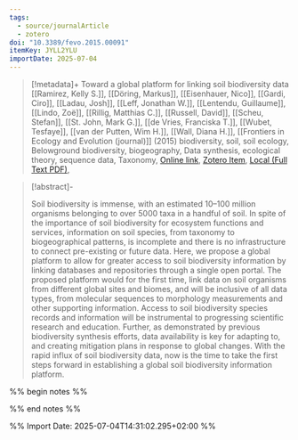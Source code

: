 ```yaml
---
tags:
  - source/journalArticle
  - zotero
doi: "10.3389/fevo.2015.00091"
itemKey: JYLL2YLU
importDate: 2025-07-04
---
```

>[!metadata]+
> Toward a global platform for linking soil biodiversity data
> [[Ramirez, Kelly S.]], [[Döring, Markus]], [[Eisenhauer, Nico]], [[Gardi, Ciro]], [[Ladau, Josh]], [[Leff, Jonathan W.]], [[Lentendu, Guillaume]], [[Lindo, Zoë]], [[Rillig, Matthias C.]], [[Russell, David]], [[Scheu, Stefan]], [[St. John, Mark G.]], [[de Vries, Franciska T.]], [[Wubet, Tesfaye]], [[van der Putten, Wim H.]], [[Wall, Diana H.]], 
> [[Frontiers in Ecology and Evolution (journal)]] (2015)
> biodiversity, soil, soil ecology, Belowground biodiversity, biogeography, Data synthesis, ecological theory, sequence data, Taxonomy, 
> [Online link](https://www.frontiersin.org/journals/ecology-and-evolution/articles/10.3389/fevo.2015.00091/full), [Zotero Item](zotero://select/library/items/JYLL2YLU), [Local (Full Text PDF)](file://C:/Users/aburg/Documents/references/zotero/storage/ATWK3X7R/Ramirez2015_globalplatform.pdf), 

>[!abstract]-
><p>Soil biodiversity is immense, with an estimated 10–100 million organisms belonging to over 5000 taxa in a handful of soil. In spite of the importance of soil biodiversity for ecosystem functions and services, information on soil species, from taxonomy to biogeographical patterns, is incomplete and there is no infrastructure to connect pre-existing or future data. Here, we propose a global platform to allow for greater access to soil biodiversity information by linking databases and repositories through a single open portal. The proposed platform would for the first time, link data on soil organisms from different global sites and biomes, and will be inclusive of all data types, from molecular sequences to morphology measurements and other supporting information. Access to soil biodiversity species records and information will be instrumental to progressing scientific research and education. Further, as demonstrated by previous biodiversity synthesis efforts, data availability is key for adapting to, and creating mitigation plans in response to global changes. With the rapid influx of soil biodiversity data, now is the time to take the first steps forward in establishing a global soil biodiversity information platform.</p>

%% begin notes %%

%% end notes %%

%% Import Date: 2025-07-04T14:31:02.295+02:00 %%
